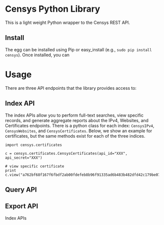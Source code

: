 Censys Python Library
=====================

This is a light weight Python wrapper to the Censys REST API.

Install
-------

The egg can be installed using Pip or easy_install (e.g., `sudo pip install censys`). Once installed, you can

Usage
=====

There are three API endpoints that the library provides access to:


Index API
---------

The index APIs allow you to perform full-text searches, view specific records,
and generate aggregate reports about the IPv4, Websites, and Certificates
endpoints. There is a python class for each index: `CensysIPv4`,
`CensysWebsites`, and `CensysCertificates`. Below, we show an example for
certificates, but the same methods exist for each of the three indices.

	import censys.certificates

	c = censys.certificates.CensysCertificates(api_id="XXX", api_secret="XXX")

	# view specific certificate
	print c.view("a762bf68f167f6fbdf2ab00fdefeb8b96f91335ad6b483b482dfd42c179be076")


Query API
---------

Export API
----------




Index APIs
